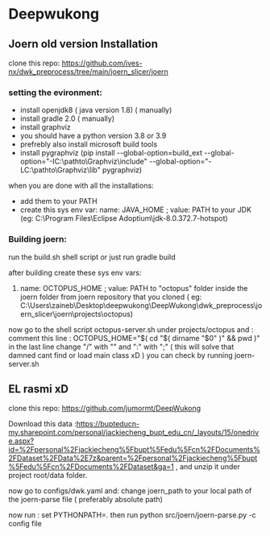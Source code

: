 # Deepwukong




## Joern old version Installation

clone this repo: https://github.com/ives-nx/dwk_preprocess/tree/main/joern_slicer/joern

### setting the evironment:
- install openjdk8 ( java version 1.8) ( manually)
- install gradle 2.0 ( manually)
- install graphviz
- you should have a python version 3.8 or 3.9 
- prefrebly also install microsoft build tools 
- install pygraphviz (pip install --global-option=build_ext --global-option="-IC:\pathto\Graphviz\include" --global-option="-LC:\pathto\Graphviz\lib" pygraphviz)

when you are done with all the installations:
* add them to your PATH 
* create this sys env var:
name: JAVA_HOME ; value: PATH to your JDK (eg: C:\Program Files\Eclipse Adoptium\jdk-8.0.372.7-hotspot)


### Building joern:
 run  the build.sh shell script or just run gradle build

 after building create these sys env vars:
 1) name: OCTOPUS_HOME ; value: PATH to "octopus" folder inside the joern folder from joern repository that you cloned ( eg: C:\Users\zaineb\Desktop\deepwukong\DeepWukong\dwk_preprocess\joern_slicer\joern\projects\octopus)

now go to the shell script octopus-server.sh under projects/octopus and :
comment this line : OCTOPUS_HOME="$( cd "$( dirname "$0" )" && pwd )"
in the last line change "/" with "\" and ":" with ";" 
 ( this will solve that damned cant find or load main class xD ) you can check by running joern-server.sh 


## EL rasmi xD

clone this repo: https://github.com/jumormt/DeepWukong

Download this data :https://bupteducn-my.sharepoint.com/personal/jackiecheng_bupt_edu_cn/_layouts/15/onedrive.aspx?id=%2Fpersonal%2Fjackiecheng%5Fbupt%5Fedu%5Fcn%2FDocuments%2FDataset%2FData%2E7z&parent=%2Fpersonal%2Fjackiecheng%5Fbupt%5Fedu%5Fcn%2FDocuments%2FDataset&ga=1 , and unzip it under project root/data folder.

now go to configs/dwk.yaml and:
change joern_path to your local path of the joern-parse file ( preferably absolute path)


now run : set PYTHONPATH=.
then run python src/joern/joern-parse.py -c config file

